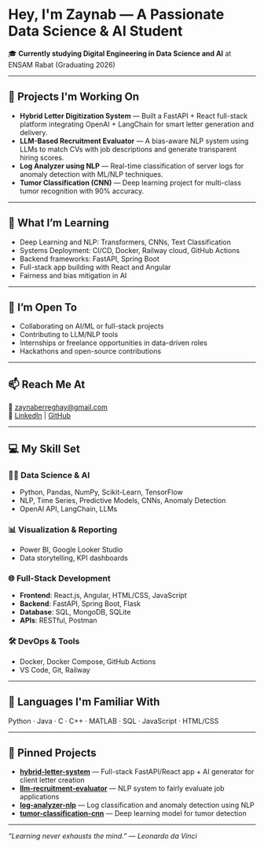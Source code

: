 # Hey, I'm Zaynab — A Passionate Data Science & AI Student

🎓 **Currently studying Digital Engineering in Data Science and AI** at ENSAM Rabat (Graduating 2026)

---

## 🔧 Projects I'm Working On

- **Hybrid Letter Digitization System** — Built a FastAPI + React full-stack platform integrating OpenAI + LangChain for smart letter generation and delivery.
- **LLM-Based Recruitment Evaluator** — A bias-aware NLP system using LLMs to match CVs with job descriptions and generate transparent hiring scores.
- **Log Analyzer using NLP** — Real-time classification of server logs for anomaly detection with ML/NLP techniques.
- **Tumor Classification (CNN)** — Deep learning project for multi-class tumor recognition with 90% accuracy.

---

## 🌱 What I’m Learning

- Deep Learning and NLP: Transformers, CNNs, Text Classification  
- Systems Deployment: CI/CD, Docker, Railway cloud, GitHub Actions  
- Backend frameworks: FastAPI, Spring Boot  
- Full-stack app building with React and Angular  
- Fairness and bias mitigation in AI

---

## 🤝 I’m Open To

- Collaborating on AI/ML or full-stack projects  
- Contributing to LLM/NLP tools  
- Internships or freelance opportunities in data-driven roles  
- Hackathons and open-source contributions

---

## 📫 Reach Me At

📧 zaynaberreghay@gmail.com    
🔗 [LinkedIn](http://linkedin.com/in/zaynab-er-reghay-072972243) | [GitHub](https://github.com/zaynaberreghay)

---

## 💻 My Skill Set

### 👩‍💻 Data Science & AI
- Python, Pandas, NumPy, Scikit-Learn, TensorFlow  
- NLP, Time Series, Predictive Models, CNNs, Anomaly Detection  
- OpenAI API, LangChain, LLMs

### 📊 Visualization & Reporting
- Power BI, Google Looker Studio  
- Data storytelling, KPI dashboards

### 🌐 Full-Stack Development
- **Frontend**: React.js, Angular, HTML/CSS, JavaScript  
- **Backend**: FastAPI, Spring Boot, Flask  
- **Database**: SQL, MongoDB, SQLite  
- **APIs**: RESTful, Postman

### 🛠️ DevOps & Tools
- Docker, Docker Compose, GitHub Actions  
- VS Code, Git, Railway

---

## 🧠 Languages I'm Familiar With

Python · Java · C · C++ · MATLAB · SQL · JavaScript · HTML/CSS

---

## 📌 Pinned Projects

- [**hybrid-letter-system**](https://github.com/zaynaberreghay/hybrid-letter-system) — Full-stack FastAPI/React app + AI generator for client letter creation
- [**llm-recruitment-evaluator**](https://github.com/zaynaberreghay/llm-recruitment-evaluator) — NLP system to fairly evaluate job applications
- [**log-analyzer-nlp**](https://github.com/zaynaberreghay/log-analyzer-nlp) — Log classification and anomaly detection using NLP
- [**tumor-classification-cnn**](https://github.com/zaynaberreghay/tumor-classification-cnn) — Deep learning model for tumor detection

---

_“Learning never exhausts the mind.” — Leonardo da Vinci_
